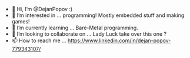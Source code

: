 - 👋 Hi, I’m @DejanPopov :)
- 👀 I’m interested in ... programming! Mostly embedded stuff and making games!
- 🌱 I’m currently learning ... Bare-Metal programming.
- 💞️ I’m looking to collaborate on ... Lady Luck take over this one ?
- 📫 How to reach me ... https://www.linkedin.com/in/dejan-popov-779343107/

<!---
DejanPopov/DejanPopov is a ✨ special ✨ repository because its `README.md` (this file) appears on your GitHub profile.
You can click the Preview link to take a look at your changes.
--->
